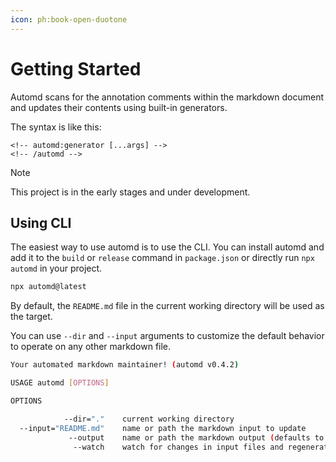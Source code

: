 ```yaml
---
icon: ph:book-open-duotone
---
```


# Getting Started

Automd scans for the annotation comments within the markdown document and updates their contents using built-in generators.

The syntax is like this:

    <!-- automd:generator [...args] -->
    <!-- /automd -->

> [!NOTE]
> This project is in the early stages and under development.

## Using CLI

The easiest way to use automd is to use the CLI. You can install automd and add it to the `build` or `release` command in `package.json` or directly run `npx automd` in your project.

```sh
npx automd@latest
```

By default, the `README.md` file in the current working directory will be used as the target.

You can use `--dir` and `--input` arguments to customize the default behavior to operate on any other markdown file.

<!-- automd:cli-usage -->

```sh
Your automated markdown maintainer! (automd v0.4.2)

USAGE automd [OPTIONS] 

OPTIONS

            --dir="."    current working directory                             
  --input="README.md"    name or path the markdown input to update             
             --output    name or path the markdown output (defaults to input)  
              --watch    watch for changes in input files and regenerate output
```

<!-- /automd -->
